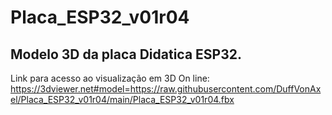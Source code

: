 # Placa_ESP32_v01r04
## Modelo 3D da placa Didatica ESP32.
Link para acesso ao visualização em 3D On line:
https://3dviewer.net#model=https://raw.githubusercontent.com/DuffVonAxel/Placa_ESP32_v01r04/main/Placa_ESP32_v01r04.fbx
